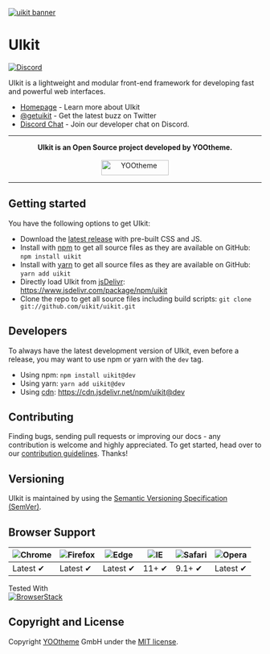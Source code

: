 [![uikit banner](https://cloud.githubusercontent.com/assets/321047/21769911/474d7d9e-d681-11e6-9fe0-d95f8ccfd3a9.jpg)](https://getuikit.com/)

# UIkit

[![Discord](https://img.shields.io/badge/chat-on%20discord-7289da.svg)](https://discord.gg/NEt4Pv7)

UIkit is a lightweight and modular front-end framework for developing fast and powerful web interfaces.

* [Homepage](https://getuikit.com) - Learn more about UIkit
* [@getuikit](https://twitter.com/getuikit) - Get the latest buzz on Twitter
* [Discord Chat](https://discord.gg/NEt4Pv7) - Join our developer chat on Discord.

---

<p align="center">
  <b>UIkit is an Open Source project developed by YOOtheme.</b>
  <br><br>
  <a href="https://yootheme.com" align="center">
      <img width="134" height="30" src="https://yootheme.com/site/images/yootheme-logo.svg" alt="YOOtheme">
  </a>
</p>

---

## Getting started

You have the following options to get UIkit:

- Download the [latest release](https://github.com/uikit/uikit/releases/latest) with pre-built CSS and JS.
- Install with [npm](https://npmjs.com) to get all source files as they are available on GitHub: ```npm install uikit```
- Install with [yarn](https://yarnpkg.com/) to get all source files as they are available on GitHub: ```yarn add uikit```
- Directly load UIkit from [jsDelivr](https://www.jsdelivr.com): https://www.jsdelivr.com/package/npm/uikit
- Clone the repo to get all source files including build scripts: `git clone git://github.com/uikit/uikit.git`

## Developers

To always have the latest development version of UIkit, even before a release, you may want to use npm or yarn with the `dev` tag.

- Using npm: ```npm install uikit@dev```
- Using yarn: ```yarn add uikit@dev```
- Using [cdn](cdn.jsdelivr.net): https://cdn.jsdelivr.net/npm/uikit@dev

## Contributing

Finding bugs, sending pull requests or improving our docs - any contribution is welcome and highly appreciated. To get started, head over to our [contribution guidelines](CONTRIBUTING.md). Thanks!

## Versioning

UIkit is maintained by using the [Semantic Versioning Specification (SemVer)](http://semver.org).

## Browser Support

![Chrome](https://raw.github.com/alrra/browser-logos/master/src/chrome/chrome_48x48.png) | ![Firefox](https://raw.github.com/alrra/browser-logos/master/src/firefox/firefox_48x48.png) | ![Edge](https://raw.github.com/alrra/browser-logos/master/src/edge/edge_48x48.png) | ![IE](https://raw.github.com/alrra/browser-logos/master/src/archive/internet-explorer_9-11/internet-explorer_9-11_48x48.png) | ![Safari](https://raw.github.com/alrra/browser-logos/master/src/safari/safari_48x48.png) | ![Opera](https://raw.github.com/alrra/browser-logos/master/src/opera/opera_48x48.png)
--- | --- | --- | --- | --- | --- |
Latest ✔ | Latest ✔ | Latest ✔ | 11+ ✔ | 9.1+ ✔ | Latest ✔ |

Tested With<br>[![BrowserStack](https://user-images.githubusercontent.com/355427/27389060-9f716c82-569d-11e7-923c-bd5fe7f1c55a.png)](https://www.browserstack.com)

## Copyright and License

Copyright [YOOtheme](https://yootheme.com) GmbH under the [MIT license](LICENSE.md).
